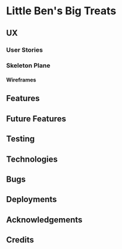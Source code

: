 # Little Ben's Big Treats

## UX 

### User Stories

### Skeleton Plane

#### Wireframes

## Features

## Future Features

## Testing

## Technologies

## Bugs

## Deployments

## Acknowledgements

## Credits